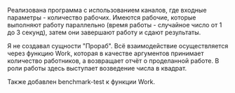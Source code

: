 Реализована программа с использованием каналов, где входные параметры - количество рабочих.
Имеются рабочие, которые выполняют работу параллельно (время работы - случайное число от 1 до 3 секунд),
затем они завершают работу и сдают результаты.

Я не создавал сущности "Прораб". Всё взаимодействие осуществляется через функцию Work,
которая в качестве аргументов принимает количество работников, а возвращает отчёт о проделанной работе.
В роли работы здесь выступает возведение числа в квадрат.

Также добавлен benchmark-test к функции Work.